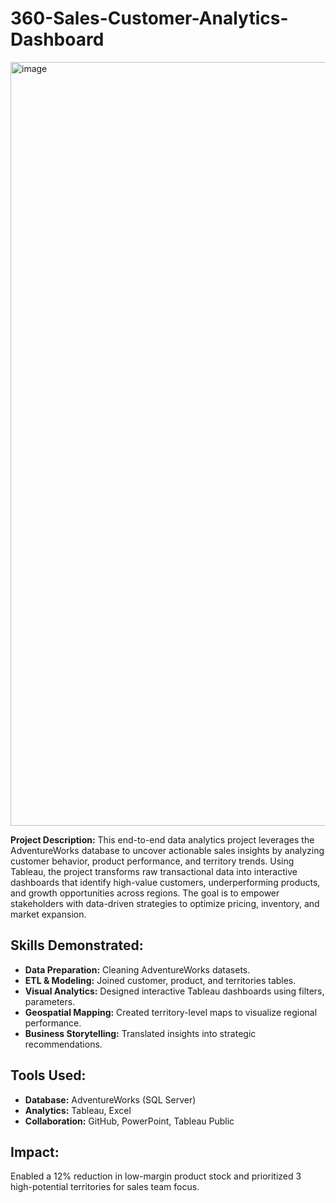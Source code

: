 # 360-Sales-Customer-Analytics-Dashboard

<img width="1222" alt="image" src="https://github.com/user-attachments/assets/d2ab8275-c239-44da-a6c7-cddd67e8e37f" />

**Project Description:**
This end-to-end data analytics project leverages the AdventureWorks database to uncover actionable sales insights by analyzing customer behavior, product performance, and territory trends. Using Tableau, the project transforms raw transactional data into interactive dashboards that identify high-value customers, underperforming products, and growth opportunities across regions. The goal is to empower stakeholders with data-driven strategies to optimize pricing, inventory, and market expansion.


## Skills Demonstrated:
- **Data Preparation:** Cleaning AdventureWorks datasets.
- **ETL & Modeling:** Joined customer, product, and territories tables.
- **Visual Analytics:** Designed interactive Tableau dashboards using filters, parameters.
- **Geospatial Mapping:** Created territory-level maps to visualize regional performance.
- **Business Storytelling:** Translated insights into strategic recommendations.

## Tools Used:
- **Database:** AdventureWorks (SQL Server)
- **Analytics:** Tableau, Excel 
- **Collaboration:** GitHub, PowerPoint, Tableau Public


## Impact:
Enabled a 12% reduction in low-margin product stock and prioritized 3 high-potential territories for sales team focus.
